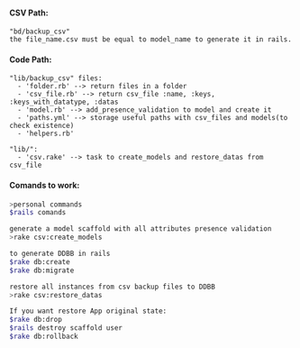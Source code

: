 #### CSV Path:
    "bd/backup_csv"
    the file_name.csv must be equal to model_name to generate it in rails.

#### Code Path:
    "lib/backup_csv" files:
      - 'folder.rb' --> return files in a folder
      - 'csv_file.rb' --> return csv_file :name, :keys, :keys_with_datatype, :datas
      - 'model.rb' --> add_presence_validation to model and create it
      - 'paths.yml' --> storage useful paths with csv_files and models(to check existence)
      - 'helpers.rb'
  
    "lib/":
      - 'csv.rake' --> task to create_models and restore_datas from csv_file


#### Comands to work:
 
```sh
>personal commands
$rails comands
```

```sh
generate a model scaffold with all attributes presence validation
>rake csv:create_models
```

```sh
to generate DDBB in rails
$rake db:create
$rake db:migrate
```

```sh
restore all instances from csv backup files to DDBB
>rake csv:restore_datas
```

```sh
If you want restore App original state:
$rake db:drop
$rails destroy scaffold user
$rake db:rollback
```